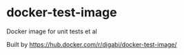 # docker-test-image
Docker image for unit tests et al

Built by https://hub.docker.com/r/digabi/docker-test-image/
